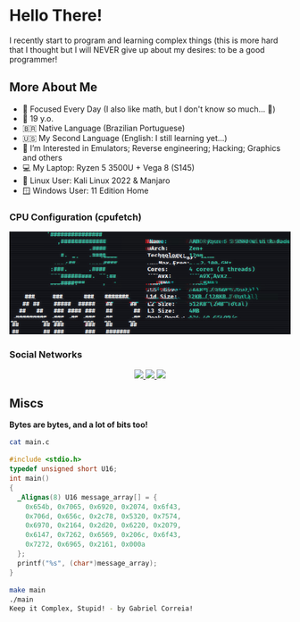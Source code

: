 # Hello There!

I recently start to program and learning complex things (this is more hard that I thought but I will NEVER give up about my desires: to be a good programmer!

## More About Me

- 🧮 Focused Every Day (I also like math, but I don't know so much... 🥲)
- 🥚 19 y.o.
- 🇧🇷 Native Language (Brazilian Portuguese)
- 🇺🇸 My Second Language (English: I still learning yet...)
- 🌱 I’m Interested in Emulators; Reverse engineering; Hacking; Graphics and others
- 💻 My Laptop: Ryzen 5 3500U + Vega 8 (S145)
- 🐧 Linux User: Kali Linux 2022 & Manjaro
- 🪟 Windows User: 11 Edition Home

### CPU Configuration (cpufetch)

<img src="assets/cpuconf_glitch.jpg">

### Social Networks

<div align="middle">
<a href="https://www.instagram.com/ocorreia18">
  <img src="https://cdn0.iconfinder.com/data/icons/social-media-circle-6/1024/instagram-512.png" height="53px">
</a>
<a href="https://twitter.com/ocorreia18">
  <img src="https://cdn3.iconfinder.com/data/icons/social-networks-34/96/social-09-512.png" height="55px">
</a>
<a href="https://discord.com/invite/MFQC38mDyV">
  <img src="https://cdn0.iconfinder.com/data/icons/social-media-2475/128/discord_message_interaction_logo_communication-512.png" height="55px">
</a>
</div>

## Miscs

**Bytes are bytes, and a lot of bits too!**

~~~bash
cat main.c
~~~
~~~c
#include <stdio.h>
typedef unsigned short U16;
int main()
{
  _Alignas(8) U16 message_array[] = {
    0x654b, 0x7065, 0x6920, 0x2074, 0x6f43, 
    0x706d, 0x656c, 0x2c78, 0x5320, 0x7574,
    0x6970, 0x2164, 0x2d20, 0x6220, 0x2079,
    0x6147, 0x7262, 0x6569, 0x206c, 0x6f43,
    0x7272, 0x6965, 0x2161, 0x000a
  };
  printf("%s", (char*)message_array);
}
~~~
~~~bash
make main
./main
Keep it Complex, Stupid! - by Gabriel Correia!

~~~
